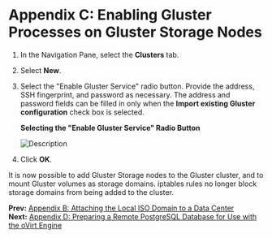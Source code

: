 # Appendix C: Enabling Gluster Processes on Gluster Storage Nodes

1. In the Navigation Pane, select the **Clusters** tab.

2. Select **New**.

3. Select the "Enable Gluster Service" radio button. Provide the address, SSH fingerprint, and password as necessary. The address and password fields can be filled in only when the **Import existing Gluster configuration** check box is selected.

    **Selecting the "Enable Gluster Service" Radio Button**

    ![Description](/images/install-guide/6560.png)

4. Click **OK**.

It is now possible to add Gluster Storage nodes to the Gluster cluster, and to mount Gluster volumes as storage domains. iptables rules no longer block storage domains from being added to the cluster.

**Prev:** [Appendix B: Attaching the Local ISO Domain to a Data Center](../appe-Attaching_the_Local_ISO_Domain_to_a_Data_Center) <br>
**Next:** [Appendix D: Preparing a Remote PostgreSQL Database for Use with the oVirt Engine](../appe-Preparing_a_Remote_PostgreSQL_Database_for_Use_with_the_oVirt_Engine)
